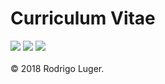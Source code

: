 <p align="center">
  <h1>Curriculum Vitae</h1>
  <a href="https://github.com/rodluger/cv/raw/new-pdf/cv.pdf"><img src="https://img.shields.io/badge/cv-full-blue.svg"/></a>
  <a href="https://github.com/rodluger/cv/raw/new-pdf/cv_onepage.pdf"><img src="https://img.shields.io/badge/cv-tiny-orange.svg"/></a>
  <a href="https://travis-ci.org/rodluger/cv"><img src="https://travis-ci.org/rodluger/cv.svg?branch=master"/></a>
  <br><br>
  &copy 2018 Rodrigo Luger.
</p>
